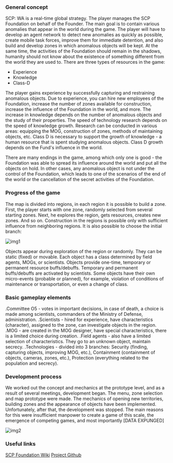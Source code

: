 ### General concept

SCP: WA is a real-time global strategy. The player manages the SCP Foundation on behalf of the Founder. The main goal is to contain various anomalies that appear in the world during the game. The player will have to develop an agent network to detect new anomalies as quickly as possible, create mobile task forces, improve them for immediate detention, and also build and develop zones in which anomalous objects will be kept. At the same time, the activities of the Foundation should remain in the shadows, humanity should not know about the existence of something different from the world they are used to. There are three types of resources in the game:
- Experience
- Knowledge
- Class-D

The player gains experience by successfully capturing and restraining anomalous objects. Due to experience, you can hire new employees of the Foundation, increase the number of zones available for construction, increase the influence of the Foundation in the world, and more. The increase in knowledge depends on the number of anomalous objects and the study of their properties. The speed of technology research depends on the speed of knowledge growth. Research can be conducted in various areas: equipping the MOG, construction of zones, methods of maintaining objects, etc. Class D is necessary to support the growth of knowledge - a human resource that is spent studying anomalous objects. Class D growth depends on the Fund's influence in the world.

There are many endings in the game, among which only one is good - the Foundation was able to spread its influence around the world and put all the objects on hold. In other cases, any anomalous object is not under the control of the Foundation, which leads to one of the scenarios of the end of the world or the cancellation of the secret activities of the Foundation.

### Progress of the game

The map is divided into regions, in each region it is possible to build a zone. First, the player starts with one zone, randomly selected from several starting zones. Next, he explores the region, gets resources, creates new zones. And so on. Construction in the regions is possible only with sufficient influence from neighboring regions. It is also possible to choose the initial branch:

![img1](https://eknm.in/s/OScnEbqnjdxRf0l/download)

Objects appear during exploration of the region or randomly. They can be static (fixed) or movable. Each object has a class determined by field agents, MOGs, or scientists. Objects provide one-time, temporary or permanent resource buffs/debuffs. Temporary and permanent buffs/debuffs are activated by scientists. Some objects have their own micro-events (probable or planned), for example, violation of conditions of maintenance or transportation, or even a change of class.

### Basic gameplay elements

.Committee O5 - votes in important decisions, in case of death, a choice is made among scientists, commanders of the Ministry of Defense, administration.
.Scientists - hired for experience, have characteristics (character), assigned to the zone, can investigate objects in the region.
.MOG - are created in the MOG designer, have special characteristics, there is a limited choice during creation.
.Field agents - also have a limited selection of characteristics. They go to an unknown object, maintain secrecy.
.Technologies - divided into 3 branches: Security (finding, capturing objects, improving MOG, etc.), Containment (containment of objects, cameras, zones, etc.), Protection (everything related to the population and secrecy).

### Development process

We worked out the concept and mechanics at the prototype level, and as a result of several meetings, development began. The menu, zone selection and map prototype were made. The mechanics of opening new territories, building zones and the appearance of objects have been implemented. Unfortunately, after that, the development was stopped. The main reasons for this were insufficient manpower to create a game of this scale, the emergence of competing games, and most importantly [DATA EXPUNGED]

![img2](https://eknm.in/s/psxmf6gJm6jVw8v/download)

### Useful links
[SCP Foundation Wiki](https://scp-wiki.wikidot.com/)
[Project Github](https://github.com/monsteroko/SCPF-WA/)